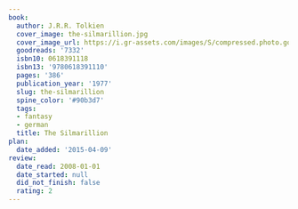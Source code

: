```yaml
---
book:
  author: J.R.R. Tolkien
  cover_image: the-silmarillion.jpg
  cover_image_url: https://i.gr-assets.com/images/S/compressed.photo.goodreads.com/books/1565193934l/7332._SX98_.jpg
  goodreads: '7332'
  isbn10: 0618391118
  isbn13: '9780618391110'
  pages: '386'
  publication_year: '1977'
  slug: the-silmarillion
  spine_color: '#90b3d7'
  tags:
  - fantasy
  - german
  title: The Silmarillion
plan:
  date_added: '2015-04-09'
review:
  date_read: 2008-01-01
  date_started: null
  did_not_finish: false
  rating: 2
---
```

